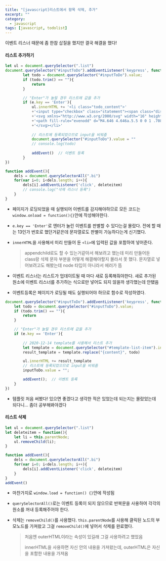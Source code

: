 ```yaml
---
title: "[javascript]리스트에서 항목 삭제, 추가"
excerpt: ""
category:
  - javascript
tags: [javascript, todolist]
---
```


이벤트 리스너 때문에 좀 한참 삽질을 했지만 결국 해결을 했다!

#### 리스트 추가하기

```javascript
let ul = document.querySelector(".list")
document.querySelector("#inputToDo").addEventListener('keypress', function(e){
        let todo = document.querySelector("#inputToDo").value;
        if (todo.trim() == ""){
            return
        }

        // "Enter"가 눌릴 경우 리스트에 값을 추가
        if (e.key == 'Enter'){
            ul.innerHTML += '<li class="todo_content">'
            +'<input type="checkbox" class="statement"><span class="displayed_todo">'+todo+'</span>'
            +'<svg xmlns="http://www.w3.org/2000/svg" width="16" height="16" fill="currentColor" class="bi bi-x" viewBox="0 0 16 16">'
            +'<path fill-rule="evenodd" d="M4.646 4.646a.5.5 0 0 1 .708 0L8 7.293l2.646-2.647a.5.5 0 0 1 .708.708L8.707 8l2.647 2.646a.5.5 0 0 1-.708.708L8 8.707l-2.646 2.647a.5.5 0 0 1-.708-.708L7.293 8 4.646 5.354a.5.5 0 0 1 0-.708z"/>'
            +'</svg></li>'
            
            // 리스트에 등록되었으므로 input을 비워줌
            document.querySelector("#inputToDo").value = ""
            // console.log(todo)
            
            addEvent()  // 이벤트 등록   
        }
})

function addEvent(){
    dels = document.querySelectorAll(".bi")
    for(var i=0; i<dels.length; i++){
        dels[i].addEventListener('click', deleteitem)
        // console.log("삭제 리스너 등록")
    }
}
```

- 페이지가 로딩되었을 때 실행되어 이벤트를 감지해야하므로 모든 코드는 `window.onload = function(){}`안에 작성해야한다.

- `e.key == 'Enter'`로 엔터가 눌린 이벤트를 판별할 수 있다는걸 몰랐다. 전에 할 때는 13인가 번호로 했던거같은데 문자열로도 판별이 가능하다는게 신기했다.

- `innerHTML`을 사용해서 미리 만들어 둔 `<li>`에 입력된 값을 포함하여 넣어준다. 

  > appendchild로도 할 수 있는거같아서 해보려고 했는데 미리 만들어둔 class랑 삭제 문자 부분을 어떻게 해결해야할지 몰라서 못 했다. 문자열로 넣어보려고도 해봤는데 node 타입이 아니라서 에러가 뜸

- 이벤트 리스너는 리스트가 업데이트될 때 마다 새로 등록해줘야한다. 새로 추가된 원소에 이벤트 리스너를 추가하는 식으로만 넣어도 되지 않을까 생각했는데 안됐음

- 이벤트등록은 페이지가 로딩될 때도 실행되어야 하므로 함수로 작성하였다.

```javascript
document.querySelector("#inputToDo").addEventListener('keypress', function(e){
    let todo = document.querySelector("#inputToDo").value;
    if (todo.trim() == ""){
        return
    }

    // "Enter"가 눌릴 경우 리스트에 값을 추가
    if (e.key == 'Enter'){
        
        // 2020-12-14 template를 사용해서 리스트 추가
        let template = document.querySelector("#template-list-item").innerHTML
        result_template = template.replace("{content}", todo)

        ul.innerHTML += result_template
        // 리스트에 등록되었으므로 input을 비워줌
        inputToDo.value = "";

        addEvent();  // 이벤트 등록
    }
})
```

- 템플릿 처음 써봤다! 있으면 좋겠다고 생각한 적은 있었는데 되는지는 몰랐었는데 되다니... 좀더 공부해봐야겠다

#### 리스트 삭제

```javascript
let ul = document.querySelector(".list")
let deleteitem = function(){
    let li = this.parentNode;
    ul.removeChild(li);
}

function addEvent(){
    dels = document.querySelectorAll(".bi")
    for(var i=0; i<dels.length; i++){
        dels[i].addEventListener('click', deleteitem)
    }
}
addEvent()
```

- 마찬가지로 `window.load = function() {}`안에 작성됨

- `querySelectorAll()`로는 이벤트 등록이 되지 않으므로 반복문을 사용하여 각각의 원소를 꺼내 등록해주어야 한다. 

- 삭제는 `removeChild()`를 사용했다. `this.parentNode`를 사용해 클릭된 노드의 부모노드를 가져왔고 그걸 `removeChild()`에 넣어서 삭제를 완료했다.

  > 처음엔 outerHTML이라는 속성이 있길래 그걸 사용하려고 했었음
  >
  > innerHTML을 사용하면 자신 안의 내용을 가져왔는데, outerHTML은 자신을 포함한 내용을 가져옴

